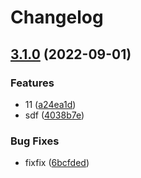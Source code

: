 # Changelog

## [3.1.0](https://github.com/chan-wired/actions_test_2/compare/v3.0.0...v3.1.0) (2022-09-01)


### Features

* 11 ([a24ea1d](https://github.com/chan-wired/actions_test_2/commit/a24ea1dd8a4aac51e96bc6ba3a92d76badeeb801))
* sdf ([4038b7e](https://github.com/chan-wired/actions_test_2/commit/4038b7ee69c13a40e12032e503015c734c4a0ffc))


### Bug Fixes

* fixfix ([6bcfded](https://github.com/chan-wired/actions_test_2/commit/6bcfded2b0dea37f970f7369b9a7816f40d6f9c8))

